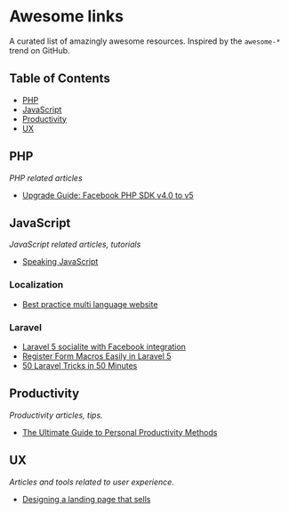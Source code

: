 # Awesome links
A curated list of amazingly awesome resources. Inspired by the `awesome-*` trend on GitHub.

## Table of Contents
- [PHP](#php)
- [JavaScript](#javascript)
- [Productivity](#productivity)
- [UX](#ux)

## PHP
*PHP related articles* 

* [Upgrade Guide: Facebook PHP SDK v4.0 to v5](https://www.sammyk.me/upgrading-the-facebook-php-sdk-from-v4-to-v5)

## JavaScript
*JavaScript related articles, tutorials*

* [Speaking JavaScript](http://speakingjs.com/)

### Localization
* [Best practice multi language website](http://stackoverflow.com/questions/19249159/best-practice-multi-language-website)

### Laravel
* [Laravel 5 socialite with Facebook integration](http://www.devproblems.com/laravel-5-socialite-with-facebook-integration/)
* [Register Form Macros Easily in Laravel 5](http://mydnic.be/post/register-form-macros-easily-in-laravel-5)
* [50 Laravel Tricks in 50 Minutes](https://speakerdeck.com/willroth/50-laravel-tricks-in-50-minutes)

## Productivity
*Productivity articles, tips.*

* [The Ultimate Guide to Personal Productivity Methods](https://blog.todoist.com/2015/11/30/ultimate-guide-personal-productivity-methods/)

## UX
*Articles and tools related to user experience.*

* [Designing a landing page that sells](https://blog.activecollab.com/designing-a-landing-page-that-sells-2102afc67024)

